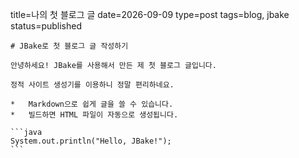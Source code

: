 title=나의 첫 블로그 글
date=2026-09-09
type=post
tags=blog, jbake
status=published
~~~~~~
# JBake로 첫 블로그 글 작성하기

안녕하세요! JBake를 사용해서 만든 제 첫 블로그 글입니다.

정적 사이트 생성기를 이용하니 정말 편리하네요.

*   Markdown으로 쉽게 글을 쓸 수 있습니다.
*   빌드하면 HTML 파일이 자동으로 생성됩니다.

```java
System.out.println("Hello, JBake!");
```